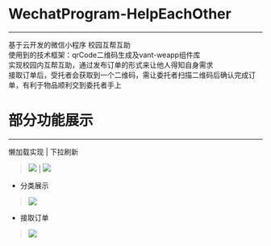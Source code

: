 # WechatProgram-HelpEachOther
***
基于云开发的微信小程序 校园互帮互助  
使用到的技术框架：qrCode二维码生成及vant-weapp组件库  
实现校园内互帮互助，通过发布订单的形式来让他人得知自身需求  
接取订单后，受托者会获取到一个二维码，需让委托者扫描二维码后确认完成订单，有利于物品顺利交到委托者手上  
# 部分功能展示  
***
懒加载实现 | 下拉刷新
>![](https://cdn.jsdelivr.net/gh/linhgf/PicGo/img/WeChatProgram-HelpEachOtherShow/20210331165912.gif) | 
>![](https://cdn.jsdelivr.net/gh/linhgf/PicGo/img/WeChatProgram-HelpEachOtherShow/20210331170612.gif)


* 分类展示  
>![](https://cdn.jsdelivr.net/gh/linhgf/PicGo/img/WeChatProgram-HelpEachOtherShow/20210331170400.gif)  
* 接取订单
>![](https://cdn.jsdelivr.net/gh/linhgf/PicGo/img/WeChatProgram-HelpEachOtherShow/20210331170455.gif)  

